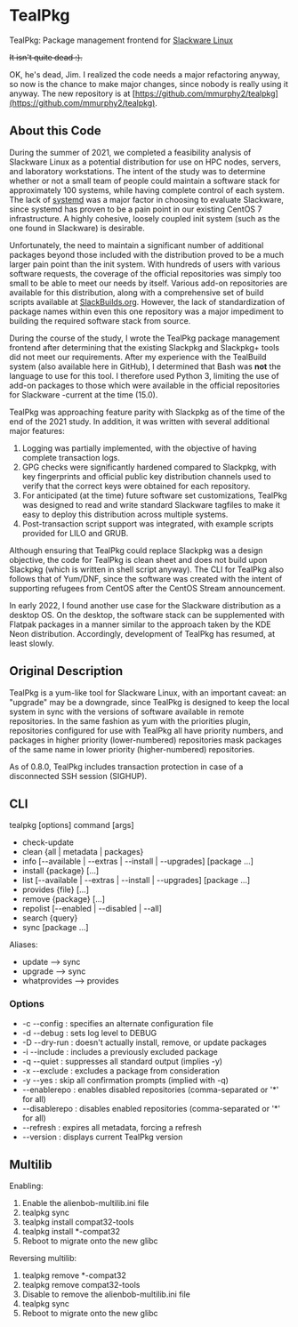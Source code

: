 # TealPkg

TealPkg: Package management frontend for [Slackware Linux](http://www.slackware.com)

~~It isn't quite dead :).~~

OK, he's dead, Jim. I realized the code needs a major refactoring anyway, so now is the chance to make major changes,
since nobody is really using it anyway. The new repository is at
[https://github.com/mmurphy2/tealpkg](https://github.com/mmurphy2/tealpkg).


## About this Code

During the summer of 2021, we completed a feasibility analysis of Slackware Linux as a potential distribution for use
on HPC nodes, servers, and laboratory workstations. The intent of the study was to determine whether or not a small team
of people could maintain a software stack for approximately 100 systems, while having complete control of each system.
The lack of [systemd](https://systemd.io/) was a major factor in choosing to evaluate Slackware, since systemd has proven
to be a pain point in our existing CentOS 7 infrastructure. A highly cohesive, loosely coupled init system (such as the
one found in Slackware) is desirable.

Unfortunately, the need to maintain a significant number of additional packages beyond those included with the
distribution proved to be a much larger pain point than the init system. With hundreds of users with various software
requests, the coverage of the official repositories was simply too small to be able to meet our needs by itself. Various
add-on repositories are available for this distribution, along with a comprehensive set of build scripts available at
[SlackBuilds.org](https://slackbuilds.org). However, the lack of standardization of package names within even this one
repository was a major impediment to building the required software stack from source.

During the course of the study, I wrote the TealPkg package management frontend after determining that the existing
Slackpkg and Slackpkg+ tools did not meet our requirements. After my experience with the TealBuild system (also available
here in GitHub), I determined that Bash was **not** the language to use for this tool. I therefore used Python 3,
limiting the use of add-on packages to those which were available in the official repositories for Slackware -current at
the time (15.0).

TealPkg was approaching feature parity with Slackpkg as of the time of the end of the 2021 study. In addition, it was
written with several additional major features:

1. Logging was partially implemented, with the objective of having complete transaction logs.
2. GPG checks were significantly hardened compared to Slackpkg, with key fingerprints and official public key
   distribution channels used to verify that the correct keys were obtained for each repository.
3. For anticipated (at the time) future software set customizations, TealPkg was designed to read and write standard
   Slackware tagfiles to make it easy to deploy this distribution across multiple systems.
4. Post-transaction script support was integrated, with example scripts provided for LILO and GRUB.

Although ensuring that TealPkg could replace Slackpkg was a design objective, the code for TealPkg is clean sheet and does
not build upon Slackpkg (which is written in shell script anyway). The CLI for TealPkg also follows that of Yum/DNF, since
the software was created with the intent of supporting refugees from CentOS after the CentOS Stream announcement.

In early 2022, I found another use case for the Slackware distribution as a desktop OS. On the desktop, the software stack
can be supplemented with Flatpak packages in a manner similar to the approach taken by the KDE Neon distribution. Accordingly,
development of TealPkg has resumed, at least slowly.


## Original Description

TealPkg is a yum-like tool for Slackware Linux, with an important caveat: an "upgrade" may be a downgrade, since
TealPkg is designed to keep the local system in sync with the versions of software available in remote repositories.
In the same fashion as yum with the priorities plugin, repositories configured for use with TealPkg all have priority
numbers, and packages in higher priority (lower-numbered) repositories mask packages of the same name in lower
priority (higher-numbered) repositories.

As of 0.8.0, TealPkg includes transaction protection in case of a disconnected SSH session (SIGHUP).


## CLI

tealpkg [options] command [args]

* check-update
* clean {all | metadata | packages}
* info [--available | --extras | --install | --upgrades]  [package ...]
* install {package} [...]
* list [--available | --extras | --install | --upgrades]  [package ...]
* provides {file} [...]
* remove {package} [...]
* repolist [--enabled | --disabled | --all]
* search {query}
* sync [package ...]

Aliases:

* update --> sync
* upgrade --> sync
* whatprovides --> provides


### Options

* -c --config   : specifies an alternate configuration file
* -d --debug    : sets log level to DEBUG
* -D --dry-run  : doesn't actually install, remove, or update packages
* -i --include  : includes a previously excluded package
* -q --quiet    : suppresses all standard output (implies -y)
* -x --exclude  : excludes a package from consideration
* -y --yes      : skip all confirmation prompts (implied with -q)
* --enablerepo  : enables disabled repositories (comma-separated or '\*' for all)
* --disablerepo : disables enabled repositories (comma-separated or '\*' for all)
* --refresh     : expires all metadata, forcing a refresh
* --version     : displays current TealPkg version


## Multilib

Enabling:

1. Enable the alienbob-multilib.ini file
2. tealpkg sync
3. tealpkg install compat32-tools
4. tealpkg install \*-compat32
5. Reboot to migrate onto the new glibc

Reversing multilib:

1. tealpkg remove \*-compat32
2. tealpkg remove compat32-tools
3. Disable to remove the alienbob-multilib.ini file
4. tealpkg sync
5. Reboot to migrate onto the new glibc
